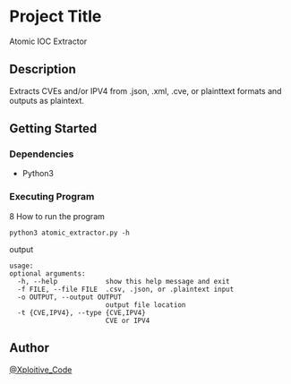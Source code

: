 # Project Title

Atomic IOC Extractor

## Description

Extracts CVEs and/or IPV4 from .json, .xml, .cve, or plainttext formats and outputs as plaintext. 

## Getting Started

### Dependencies
* Python3

### Executing Program
8 How to run the program 

```
python3 atomic_extractor.py -h
```
output
```
usage: 
optional arguments:
  -h, --help            show this help message and exit
  -f FILE, --file FILE  .csv, .json, or .plaintext input
  -o OUTPUT, --output OUTPUT
                        output file location
  -t {CVE,IPV4}, --type {CVE,IPV4}
                        CVE or IPV4
```
## Author
[@Xploitive_Code](@Xploitive_code)


